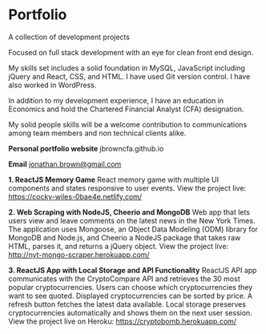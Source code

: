 # Portfolio

A collection of development projects

Focused on full stack development with an eye for clean front end design.

My skills set includes a solid foundation in MySQL, JavaScript including jQuery and React, CSS, and HTML. I have used Git version control. I have also worked in WordPress.

In addition to my development experience, I have an education in Economics and hold the Chartered Financial Analyst (CFA) designation. 

My solid people skills will be a welcome contribution to communications among team members and non technical clients alike.

**Personal portfolio website**
jbrowncfa.github.io

**Email**
jonathan.brown@gmail.com

**1. ReactJS Memory Game**
React memory game with multiple UI components and states responsive to user events.
View the project live:
https://cocky-wiles-0bae4e.netlify.com/

**2. Web Scraping with NodeJS, Cheerio and MongoDB**
Web app that lets users view and leave comments on the latest news in the New York Times. The application uses Mongoose, an Object Data Modeling (ODM) library for MongoDB and Node.js, and Cheerio a NodeJS package that takes raw HTML, parses it, and returns a jQuery object. 
View the project live:
http://nyt-mongo-scraper.herokuapp.com/

**3. ReactJS App with Local Storage and API Functionality**
ReactJS API app communicates with the CryptoCompare API and retrieves the 30 most popular cryptocurrencies. Users can choose which cryptocurrencies they want to see quoted. Displayed cryptocurrencies can be sorted by price. A refresh button fetches the latest data available. Local storage preserves cryptocurrencies automatically and shows them on the next user session.
View the project live on Heroku:
https://cryptobomb.herokuapp.com/

